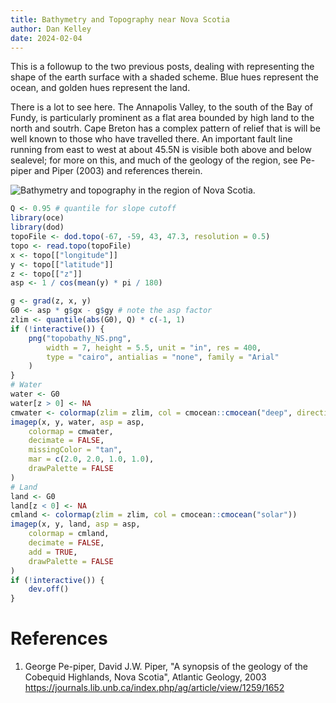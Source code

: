 ```yaml
---
title: Bathymetry and Topography near Nova Scotia
author: Dan Kelley
date: 2024-02-04
---
```


This is a followup to the two previous posts, dealing with representing the
shape of the earth surface with a shaded scheme.  Blue hues represent the ocean,
and golden hues represent the land.

There is a lot to see here.  The Annapolis Valley, to the south of the Bay of
Fundy, is particularly prominent as a flat area bounded by high land to the
north and soutrh.  Cape Breton has a complex pattern of relief that is will be
well known to those who have travelled there. An important fault line running
from east to west at about 45.5N is visible both above and below sealevel; for
more on this, and much of the geology of the region, see Pe-piper and Piper
(2003) and references therein.

![Bathymetry and topography in the region of Nova Scotia.](/dek_blog/docs/assets/images/2024-02-04-bathymetry-topography-nova-scotia.png)

```R
Q <- 0.95 # quantile for slope cutoff
library(oce)
library(dod)
topoFile <- dod.topo(-67, -59, 43, 47.3, resolution = 0.5)
topo <- read.topo(topoFile)
x <- topo[["longitude"]]
y <- topo[["latitude"]]
z <- topo[["z"]]
asp <- 1 / cos(mean(y) * pi / 180)

g <- grad(z, x, y)
G0 <- asp * g$gx - g$gy # note the asp factor
zlim <- quantile(abs(G0), Q) * c(-1, 1)
if (!interactive()) {
    png("topobathy_NS.png",
        width = 7, height = 5.5, unit = "in", res = 400,
        type = "cairo", antialias = "none", family = "Arial"
    )
}
# Water
water <- G0
water[z > 0] <- NA
cmwater <- colormap(zlim = zlim, col = cmocean::cmocean("deep", direction = -1))
imagep(x, y, water, asp = asp,
    colormap = cmwater,
    decimate = FALSE,
    missingColor = "tan",
    mar = c(2.0, 2.0, 1.0, 1.0),
    drawPalette = FALSE
)
# Land
land <- G0
land[z < 0] <- NA
cmland <- colormap(zlim = zlim, col = cmocean::cmocean("solar"))
imagep(x, y, land, asp = asp,
    colormap = cmland,
    decimate = FALSE,
    add = TRUE,
    drawPalette = FALSE
)
if (!interactive()) {
    dev.off()
}
```

# References

1. George Pe-piper, David J.W. Piper, "A synopsis of the geology of the
   Cobequid Highlands, Nova Scotia", Atlantic Geology, 2003
   https://journals.lib.unb.ca/index.php/ag/article/view/1259/1652
